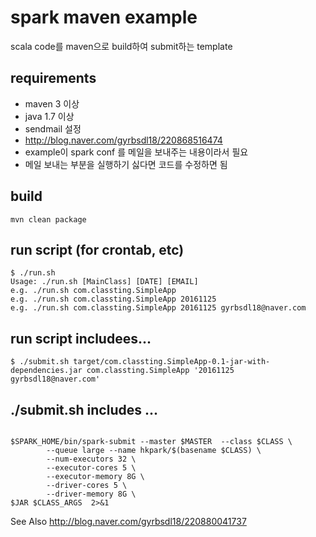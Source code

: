 # spark maven example
scala code를 maven으로 build하여 submit하는 template

## requirements
* maven 3 이상
* java 1.7 이상
* sendmail 설정
 * http://blog.naver.com/gyrbsdl18/220868516474
 * example이 spark conf 를 메일을 보내주는 내용이라서 필요
 * 메일 보내는 부분을 실행하기 싫다면 코드를 수정하면 됨  

## build
```
mvn clean package
```

## run script (for crontab, etc)
```
$ ./run.sh
Usage: ./run.sh [MainClass] [DATE] [EMAIL]
e.g. ./run.sh com.classting.SimpleApp
e.g. ./run.sh com.classting.SimpleApp 20161125
e.g. ./run.sh com.classting.SimpleApp 20161125 gyrbsdl18@naver.com
```

## run script includees...
```
$ ./submit.sh target/com.classting.SimpleApp-0.1-jar-with-dependencies.jar com.classting.SimpleApp '20161125 gyrbsdl18@naver.com'
```

## ./submit.sh includes ... 
```

$SPARK_HOME/bin/spark-submit --master $MASTER  --class $CLASS \
        --queue large --name hkpark/$(basename $CLASS) \
        --num-executors 32 \
        --executor-cores 5 \ 
        --executor-memory 8G \
        --driver-cores 5 \ 
        --driver-memory 8G \
$JAR $CLASS_ARGS  2>&1

```

See Also
http://blog.naver.com/gyrbsdl18/220880041737
